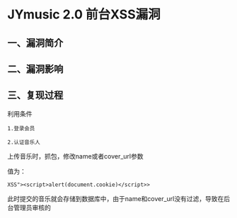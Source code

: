 JYmusic 2.0 前台XSS漏洞
=======================

一、漏洞简介
------------

二、漏洞影响
------------

三、复现过程
------------

利用条件

    1.登录会员

    2.认证音乐人

上传音乐时，抓包，修改name或者cover\_url参数

值为：

    XSS"><script>alert(document.cookie)</script>>

此时提交的音乐就会存储到数据库中，由于name和cover\_url没有过滤，导致在后台管理员审核的
